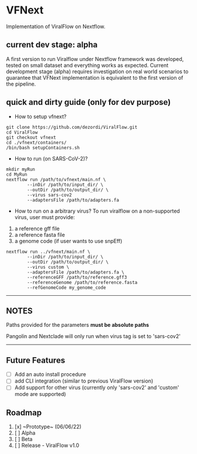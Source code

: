 # VFNext

Implementation of ViralFlow on Nextflow.

## current dev stage: alpha
A first version to run Viralflow under Nextflow framework was developed, tested on small dataset and everything works as expected.
Current development stage (alpha) requires investigation on real world scenarios to guarantee that VFNext implementation is equivalent to the first version of the pipeline.

## quick and dirty guide (only for dev purpose)

* How to setup vfnext?

```{bash}
git clone https://github.com/dezordi/ViralFlow.git
cd ViralFlow
git checkout vfnext
cd ./vfnext/containers/
/bin/bash setupContainers.sh
```

* How to run (on SARS-CoV-2)?

```{bash}
mkdir myRun
cd MyRun
nextflow run /path/to/vfnext/main.nf \
        --inDir /path/to/input_dir/ \
        --outDir /path/to/output_dir/ \
        --virus sars-cov2
        --adaptersFile /path/to/adapters.fa
```

* How to run on a arbitrary virus?
To run viralflow on a non-supported virus, user must provide:
1. a reference gff file
2. a reference fasta file
3. a genome code (if user wants to use snpEff)

```{bash}
nextflow run ../vfnext/main.nf \
        --inDir /path/to/input_dir/ \
        --outDir /path/to/output_dir/ \
        --virus custom \
        --adaptersFile /path/to/adapters.fa \
        --referenceGFF /path/to/reference.gff3
        --referenceGenome /path/to/reference.fasta
        --refGenomeCode my_genome_code
```

---
## NOTES
Paths provided for the parameters **must be absolute paths**

Pangolin and Nextclade will only run when virus tag is set to 'sars-cov2'

---
## Future Features
- [ ] Add an auto install procedure
- [ ] add CLI integration (similar to previous ViralFlow version)
- [ ] Add support for other virus (currently only 'sars-cov2' and 'custom' mode are supported)

## Roadmap
1. [x] ~Prototype~ (06/06/22)
2. [ ] Alpha
3. [ ] Beta
4. [ ] Release - ViralFlow v1.0
